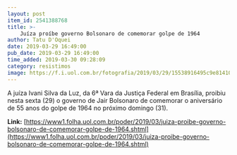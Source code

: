 ```yaml
---
layout: post
item_id: 2541388768
title: >-
    Juíza proíbe governo Bolsonaro de comemorar golpe de 1964
author: Tatu D'Oquei
date: 2019-03-29 16:49:00
pub_date: 2019-03-29 16:49:00
time_added: 2019-03-30 09:28:09
category: resistimos
image: https://f.i.uol.com.br/fotografia/2019/03/29/15538916495c9e81410f6ba_1553891649_3x2_rt.jpg
---
```


A juíza Ivani Silva da Luz, da 6ª Vara da Justiça Federal em Brasília, proibiu nesta sexta (29) o governo de Jair Bolsonaro de comemorar o aniversário de 55 anos do golpe de 1964 no próximo domingo (31).

**Link:** [https://www1.folha.uol.com.br/poder/2019/03/juiza-proibe-governo-bolsonaro-de-comemorar-golpe-de-1964.shtml](https://www1.folha.uol.com.br/poder/2019/03/juiza-proibe-governo-bolsonaro-de-comemorar-golpe-de-1964.shtml)

